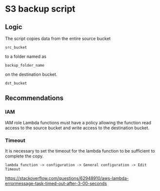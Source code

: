 # S3 backup script
## Logic

The script copies data from the entire source bucket
```
src_bucket
```
to a folder named as
```
backup_folder_name
```
on the destination bucket.
```
dst_bucket
```

## Recommendations
### IAM
IAM role Lambda functions must have a policy allowing the function read access to the source bucket and write access to the destination bucket.

### Timeout
It is necessary to set the timeout for the lambda function to be sufficient to complete the copy.

```
lambda function -> configuration -> General configuration -> Edit Timeout
```

https://stackoverflow.com/questions/62948910/aws-lambda-errormessage-task-timed-out-after-3-00-seconds



